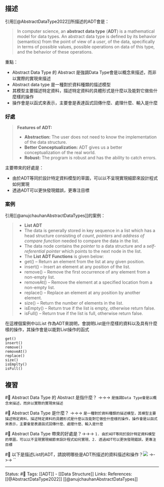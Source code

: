 
## 描述

引用[[@AbstractDataType2022]]所描述的ADT會是：
> In computer science, an **abstract data type** (**ADT**) is a mathematical model for data types. An abstract data type is defined by its behavior (semantics) from the point of view of a _user_, of the data, specifically in terms of possible values, possible operations on data of this type, and the behavior of these operations.

重點：
- Abstract Data Type 的 Abstract 是強調Data Type會是以概念來描述，而非以實際的實現來描述
- Abstract data type 是一種對於資料種類的描述模型
- 其模型主要描述特定資料，描述特定資料的具體形式是什麼以及能對它做些什麼樣的操作
- 操作會是以函式來表示，主要會是表達函式回傳什麼、處理什麼、輸入是什麼
### 好處

> **Features of ADT:**
> -   **Abstraction:** The user does not need to know the implementation of the data structure.
> -   **Better Conceptualization:** ADT gives us a better conceptualization of the real world.
> -   **Robust:** The program is robust and has the ability to catch errors.

主要帶來的好處是：
- 由於ADT等同於設計特定資料模型的草圖，可以以不呈現實現細節來設計程式如何實現
- 透過ADT可以更快發現錯誤，更專注目標

### 案例

引用[[@anujchauhanAbstractDataTypes]]的案例：
> -   **List ADT**
>  -   The data is generally stored in key sequence in a list which has a head structure consisting of _count_, _pointers_ and _address of compare function_ needed to compare the data in the list.
>  -   The data node contains the _pointer_ to a data structure and a _self-referential pointer_ which points to the next node in the list.
>  -   The **List ADT Functions** is given below:
>  -   get() – Return an element from the list at any given position.
>  -   insert() – Insert an element at any position of the list.
>  -   remove() – Remove the first occurrence of any element from a non-empty list.
>  -   removeAt() – Remove the element at a specified location from a non-empty list.
>  -   replace() – Replace an element at any position by another element.
>  -   size() – Return the number of elements in the list.
>  -   isEmpty() – Return true if the list is empty, otherwise return false.
>  -   isFull() – Return true if the list is full, otherwise return false.

在這裡個案例中以List 作為ADT來說明，會說明List是什麼樣的資料以及具有什麼樣的操作，其操作會是以能對List操作的函式

```
get()
insert()
remove()
removeAt()
replace()
size()
isEmplty()
isFull()
```

## 複習

#🧠 Abstract Data Type 的 Abstract 是指什麼？ ->->-> `是強調Data Type會是以概念來描述，而非以實際的實現來描述`

#🧠 Abstract Data Type 是什麼？ ->->-> `是一種對於資料種類的描述模型，其模型主要描述特定資料，描述特定資料的具體形式是什麼以及能對它做些什麼樣的操作，操作會是以函式來表示，主要會是表達函式回傳什麼、處理什麼、輸入是什麼`

#🧠 Abstract Data Type 帶來的好處是？->->-> `1. 由於ADT等同於設計特定資料模型的草圖，可以以不呈現實現細節來設計程式如何實現、2. 透過ADT可以更快發現錯誤，更專注目標`

#🧠 以下是描述List的ADT，請說明哪些是ADT所描述的資料描述和操作？![](https://res.cloudinary.com/dqfxgtyoi/image/upload/v1653732192/blog/algorithm/adt/listADT_nizmww.png) ->->-> ``

---
Status: #🌱 
Tags:
[[ADT]] - [[Data Structure]]
Links:
References:
[[@AbstractDataType2022]]
[[@anujchauhanAbstractDataTypes]]